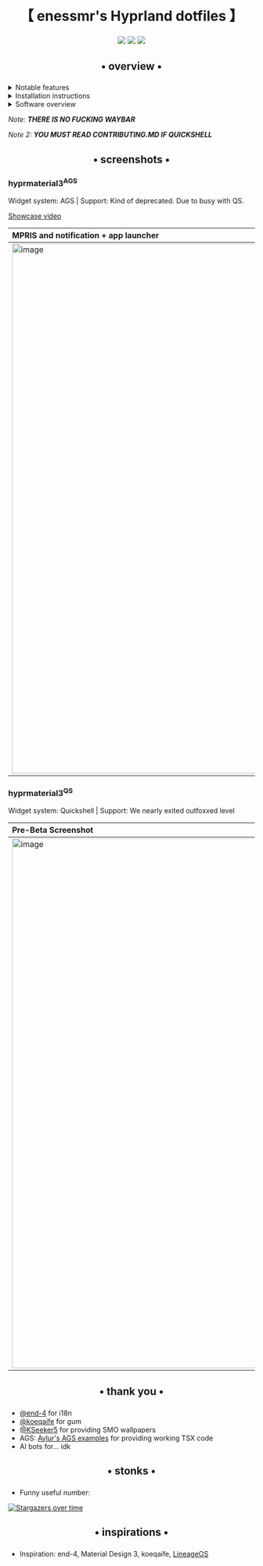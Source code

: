 <div align="center">
    <h1>【 enessmr's Hyprland dotfiles 】</h1>
    <h3></h3>
</div>

<div align="center"> 

![](https://img.shields.io/github/last-commit/enessmr/hyprmaterial3?&style=for-the-badge&color=8ad7eb&logo=git&logoColor=D9E0EE&labelColor=1E202B)
![](https://img.shields.io/github/stars/enessmr/hyprmaterial3?style=for-the-badge&logo=andela&color=8ad7eb&logoColor=D9E0EE&labelColor=1E202B)
![](https://img.shields.io/github/repo-size/enessmr/hyprmaterial3?color=8ad7eb&label=SIZE&logo=protondrive&style=for-the-badge&logoColor=D9E0EE&labelColor=1E202B)
</div>

<div align="center">
    <h2>• overview •</h2>
    <h3></h3>
</div>

 <details> 
  <summary>Notable features</summary>
     
  - **Applauncher**: Open apps without hassle. Type to search.
  - **I18n**: Localization.
  - **Autogenerated colors**: Accessible and beautiful Material colors based on wallpaper
  - **Gum install for checks**: Inspired from Koeqaife
</details>
<details> 
  <summary>Installation instructions</summary>

   - **Run install.sh**: It's easy!
   - **Default keybinds**: Should be somewhat familiar to Windows or GNOME users. 
     - `Super`+`Enter` = terminal


</details>

<details>
  <summary>Software overview</summary>


  | Software | Purpose |
  | ------------- | ------------- |
  | [Hyprland](https://github.com/hyprwm/hyprland) | The compositor (for noobs, you can just call it a window manager) |
  | [AGS](https://github.oom/Aylur/ags) | A framework for... well you know it, it's GTK widgets, responsible for the top bar, etc. |



  - For a more comprehensive list of dependencies, see [.deps.txt](https://github.com/enessmr/hyprmaterial3/blob/main/.deps.txt)
</details>

_Note: **THERE IS NO FUCKING WAYBAR**_

_Note 2: **YOU MUST READ CONTRIBUTING.MD IF QUICKSHELL**_


<div align="center">
    <h2>• screenshots •</h2>
    <h3></h3>
</div>


### hyprmaterial3<sup>AGS</sup>

Widget system: AGS | Support: Kind of deprecated. Due to busy with QS.

[Showcase video](https://m.youtube.com/watch?v=N4vplvIAF_Y)

| MPRIS and notification + app launcher | 
|:---|
| <img width="1920" height="1080" alt="image" src="https://github.com/user-attachments/assets/85d96f90-b4fa-4400-87b5-529b35e0c0ab" /> | 

### hyprmaterial3<sup>QS</sup>

Widget system: Quickshell | Support: We nearly exited outfoxxed level

| Pre-Beta Screenshot | MPRIS (peak gd player song AF) |
|:---|:---|
|<img width="1920" height="1080" alt="image" src="https://github.com/user-attachments/assets/2ecf76c1-345c-40e0-9017-d5b604776a2e" />|<img width="1920" height="1080" alt="image" src="https://github.com/user-attachments/assets/c2ed8476-a92c-4895-9582-f52e54ab7696" />|


<div align="center">
    <h2>• thank you •</h2>
    <h3></h3>
</div>

 - [@end-4](https://github.com/end-4) for i18n
 - [@koeqaife](https://github.com/koeqaife) for gum
 - [@KSeeker5](https://github.com/KSeeker5) for providing SMO wallpapers
 - AGS: [Aylur's AGS examples](https://github.com/Aylur/ags/tree/main/examples/gtk4) for providing working TSX code
 - AI bots for... idk



<div align="center">
    <h2>• stonks •</h2>
    <h3></h3>
</div>

- Funny useful number:

[![Stargazers over time](https://starchart.cc/enessmr/hyprmaterial3.svg?variant=adaptive)](https://starchart.cc/enessmr/hyprmaterial3)



<div align="center">
    <h2>• inspirations •</h2>
    <h3></h3>
</div>

 - Inspiration: end-4, Material Design 3, koeqaife, [LineageOS](https://github.com/LineageOS)
